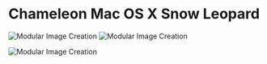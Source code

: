 # Chameleon Mac OS X Snow Leopard
![Modular Image Creation](https://i62.servimg.com/u/f62/18/50/18/69/1captu38.png)
![Modular Image Creation](https://i62.servimg.com/u/f62/18/50/18/69/captu493.png)

![Modular Image Creation](https://i62.servimg.com/u/f62/18/50/18/69/pics10.jpg)
